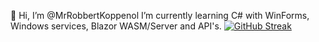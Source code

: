 👋 Hi, I’m @MrRobbertKoppenol
I’m currently learning C# with WinForms, Windows services, Blazor WASM/Server and API's.
[![GitHub Streak](https://streak-stats.demolab.com?user=MrRobbertKoppenol&theme=transparent&hide_border=true&date_format=j%20M%5B%20Y%5D)](https://git.io/streak-stats)
